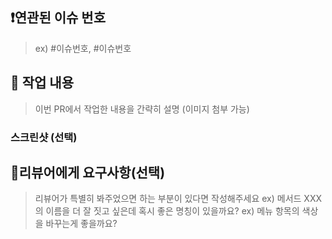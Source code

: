 ## ❗️연관된 이슈 번호
> ex) #이슈번호, #이슈번호

## 📝 작업 내용
> 이번 PR에서 작업한 내용을 간략히 설명 (이미지 첨부 가능)

### 스크린샷 (선택)

## 💬리뷰어에게 요구사항(선택)

> 리뷰어가 특별히 봐주었으면 하는 부분이 있다면 작성해주세요
> ex) 메서드 XXX의 이름을 더 잘 짓고 싶은데 혹시 좋은 명칭이 있을까요?
> ex) 메뉴 항목의 색상을 바꾸는게 좋을까요?
